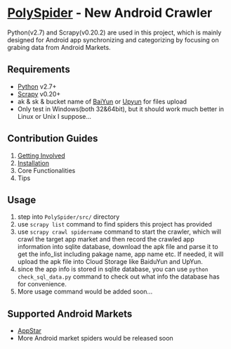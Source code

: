 [PolySpider] - New Android Crawler
==========
Python(v2.7) and Scrapy(v0.20.2) are used in this project, which is mainly designed for Android app synchronizing and categorizing by focusing on grabing data from Android Markets.

## Requirements
*	[Python] v2.7+
*	[Scrapy] v0.20+
*	ak & sk & bucket name of [BaiYun] or [Upyun] for files upload
*	Only test in Windows(both 32&64bit), but it should work much better in Linux or Unix I suppose...

## Contribution Guides
1.	[Getting Involved]
2.	[Installation]
3.	Core Functionalities
4.	Tips

## Usage
1.	step into `PolySpider/src/` directory
2.	use `scrapy list` command to find spiders this project has provided
3.	use `scrapy crawl spidername` command to start the crawler, which will crawl the target app market and then record the  crawled app information into sqlite database, download the apk file and parse it to get the info_list including pakage name, app name etc. If needed, it will upload the apk file into Cloud Storage like BaiduYun and UpYun.
4.	since the app info is stored in sqlite database, you can use `python check_sql_data.py` command to check out what info the database has for convenience.
5.	More usage command would be added soon...

## Supported Android Markets
*	[AppStar]
*	More Android market spiders would be released soon




[AppStar]:http://www.appstar.com.cn/
[Python]:http://www.python.org/
[Scrapy]:http://www.scrapy.org/
[BaiYun]:http://developer.baidu.com
[Upyun]:https://www.upyun.com
[Getting Involved]:http://wh1100717.github.io/PolyTechDocs/docs/invovled/
[Installation]: http://wh1100717.github.io/PolyTechDocs/python/scrapy/installation/
[PolySpider]: https://github.com/wh1100717/PolySpider
